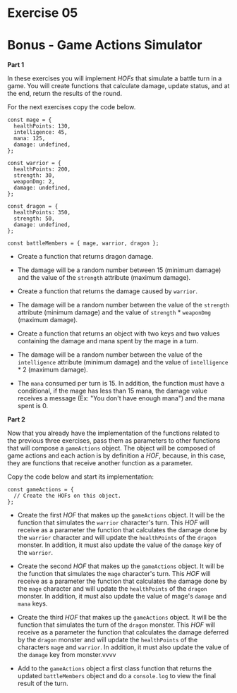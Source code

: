 # Exercise 05

# Bonus - Game Actions Simulator

**Part 1**

In these exercises you will implement *HOFs* that simulate a battle turn in a game. You will create functions that calculate damage, update status, and at the end, return the results of the round.

For the next exercises copy the code below.

```
const mage = {
  healthPoints: 130,
  intelligence: 45,
  mana: 125,
  damage: undefined,
};

const warrior = {
  healthPoints: 200,
  strength: 30,
  weaponDmg: 2,
  damage: undefined,
};

const dragon = {
  healthPoints: 350,
  strength: 50,
  damage: undefined,
};

const battleMembers = { mage, warrior, dragon };
```

- Create a function that returns dragon damage.
- The damage will be a random number between 15 (minimum damage) and the value of the `strength` attribute (maximum damage).

- Create a function that returns the damage caused by `warrior`.
- The damage will be a random number between the value of the `strength` attribute (minimum damage) and the value of `strength` * `weaponDmg` (maximum damage).

- Create a function that returns an object with two keys and two values ​​containing the damage and mana spent by the mage in a turn.
- The damage will be a random number between the value of the `intelligence` attribute (minimum damage) and the value of `intelligence` * 2 (maximum damage).
- The `mana` consumed per turn is 15. In addition, the function must have a conditional, if the mage has less than 15 mana, the damage value receives a message (Ex: "You don't have enough mana") and the mana spent is 0.

**Part 2**

Now that you already have the implementation of the functions related to the previous three exercises, pass them as parameters to other functions that will compose a `gameActions` object. The object will be composed of game actions and each action is by definition a *HOF*, because, in this case, they are functions that receive another function as a parameter.

Copy the code below and start its implementation:

```
const gameActions = {
  // Create the HOFs on this object.
};
```

- Create the first *HOF* that makes up the `gameActions` object.
It will be the function that simulates the `warrior` character's turn. This *HOF* will receive as a parameter the function that calculates the damage done by the `warrior` character and will update the `healthPoints` of the `dragon` monster. In addition, it must also update the value of the `damage` key of the `warrior`.

- Create the second *HOF* that makes up the `gameActions` object.
It will be the function that simulates the `mage` character's turn. This *HOF* will receive as a parameter the function that calculates the damage done by the `mage` character and will update the `healthPoints` of the `dragon` monster. In addition, it must also update the value of mage's `damage` and `mana` keys.

- Create the third *HOF* that makes up the `gameActions` object.
It will be the function that simulates the turn of the `dragon` monster. This *HOF* will receive as a parameter the function that calculates the damage deferred by the `dragon` monster and will update the `healthPoints` of the characters `mag`e and `warrior`. In addition, it must also update the value of the `damage` key from monster.vvvv

- Add to the `gameActions` object a first class function that returns the updated `battleMembers` object and do a `console.log` to view the final result of the turn.


